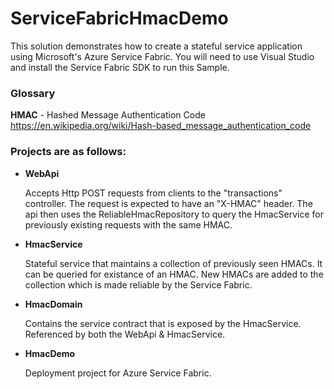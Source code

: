 # ServiceFabricHmacDemo
This solution demonstrates how to create a stateful service application using Microsoft's Azure Service Fabric. You will need to use Visual Studio and install the Service Fabric SDK to run this Sample. 

### Glossary
**HMAC** - Hashed Message Authentication Code
  https://en.wikipedia.org/wiki/Hash-based_message_authentication_code

### Projects are as follows:
* __WebApi__

    Accepts Http POST requests from clients to the "transactions" controller. The request is expected to have an "X-HMAC" header. The api then uses the ReliableHmacRepository to query the HmacService for previously existing requests with the same HMAC.

* __HmacService__ 

    Stateful service that maintains a collection of previously seen HMACs. It can be queried for existance of an HMAC. New HMACs are added to the collection which is made reliable by the Service Fabric. 

* __HmacDomain__ 

    Contains the service contract that is exposed by the HmacService. Referenced by both the WebApi & HmacService. 
* __HmacDemo__ 

    Deployment project for Azure Service Fabric. 
